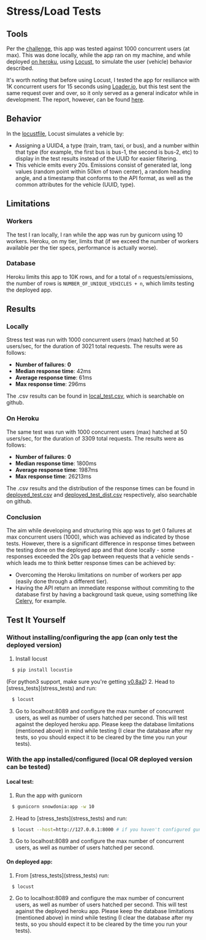 # Stress/Load Tests

## Tools
Per the [challenge](CHALLENGE.md), this app was tested against 1000 concurrent users (at max). This was done locally, while the app ran on my machine, and while deployed [on heroku](http://snowdonia-transport.herokuapp.com), using [Locust](http://locust.io), to simulate the user (vehicle) behavior described.

It's worth noting that before using Locust, I tested the app for resiliance with 1K concurrent users for 15 seconds using [Loader.io](http://loader.io), but this test sent the same request over and over, so it only served as a general indicator while in development. The report, however, can be found [here](http://bit.ly/2glUmbK).

## Behavior
In the [locustfile](stress_tests/locustfile.py), Locust simulates a vehicle by:
- Assigning a UUID4, a type (train, tram, taxi, or bus), and a number within that type (for example, the first bus is bus-1, the second is bus-2, etc) to display in the test results instead of the UUID for easier filtering.
- This vehicle emits every 20s. Emissions consist of generated lat, long values (random point within 50km of town center), a random heading angle, and a timestamp that conforms to the API format, as well as the common attributes for the vehicle (UUID, type).

## Limitations
### Workers
The test I ran locally, I ran while the app was run by gunicorn using 10 workers. Heroku, on my tier, limits that (if we exceed the number of workers available per the tier specs, performance is actually worse).

### Database
Heroku limits this app to 10K rows, and for a total of `n` requests/emissions, the number of rows is `NUMBER_OF_UNIQUE_VEHICLES + n`, which limits testing the deployed app.

## Results
### Locally
Stress test was run with 1000 concurrent users (max) hatched at 50 users/sec, for the duration of 3021 total requests. The results were as follows:
- **Number of failures**: **0**
- **Median response time**: 42ms
- **Average response time**: 61ms
- **Max response time**: 296ms

The .csv results can be found in [local_test.csv](stress_tests/local_test.csv), which is searchable on github.

### On Heroku
The same test was run with 1000 concurrent users (max) hatched at 50 users/sec, for the duration of 3309 total requests. The results were as follows:
- **Number of failures**: **0**
- **Median response time**: 1800ms
- **Average response time**: 1987ms
- **Max response time**: 26213ms

The .csv results and the distribution of the response times can be found in [deployed_test.csv](stress_tests/deployed_test.csv) and [deployed_test_dist.csv](stress_tests/deployed_test_dist.csv) respectively, also searchable on github.

### Conclusion
The aim while developing and structuring this app was to get 0 failures at max concurrent users (1000), which was achieved as indicated by those tests. However, there is a significant difference in response times between the testing done on the deployed app and that done locally - some responses exceeded the 20s gap between requests that a vehicle sends - which leads me to think better response times can be achieved by:
- Overcoming the Heroku limitations on number of workers per app (easily done through a different tier).
- Having the API return an immediate response without commiting to the database first by having a background task queue, using something like [Celery](http://flask.pocoo.org/docs/0.11/patterns/celery/), for example.

## Test It Yourself
### Without installing/configuring the app (can only test the deployed version)
1. Install locust
  
  ```bash
    $ pip install locustio
  ```
  (For python3 support, make sure you're getting [v0.8a2](https://pypi.python.org/pypi/locustio/0.8a2))
2. Head to [stress_tests\](stress_tests) and run:

  ```bash
    $ locust
  ```
3. Go to localhost:8089 and configure the max number of concurrent users, as well as number of users hatched per second. This will test against the deployed heroku app. Please keep the database limitations (mentioned above) in mind while testing (I clear the database after my tests, so you should expect it to be cleared by the time you run your tests).

### With the app installed/configured (local OR deployed version can be tested)
#### Local test:
1. Run the app with gunicorn
  
  ```bash
    $ gunicorn snowdonia:app -w 10
  ```
2. Head to [stress_tests\](stress_tests) and run:

  ```bash
    $ locust --host=http://127.0.0.1:8000 # if you haven't configured gunicorn to use another port
  ```
3. Go to localhost:8089 and configure the max number of concurrent users, as well as number of users hatched per second.
#### On deployed app:
1. From [stress_tests\](stress_tests) run:

  ```bash
    $ locust
  ```
2. Go to localhost:8089 and configure the max number of concurrent users, as well as number of users hatched per second. This will test against the deployed heroku app. Please keep the database limitations (mentioned above) in mind while testing (I clear the database after my tests, so you should expect it to be cleared by the time you run your tests).
